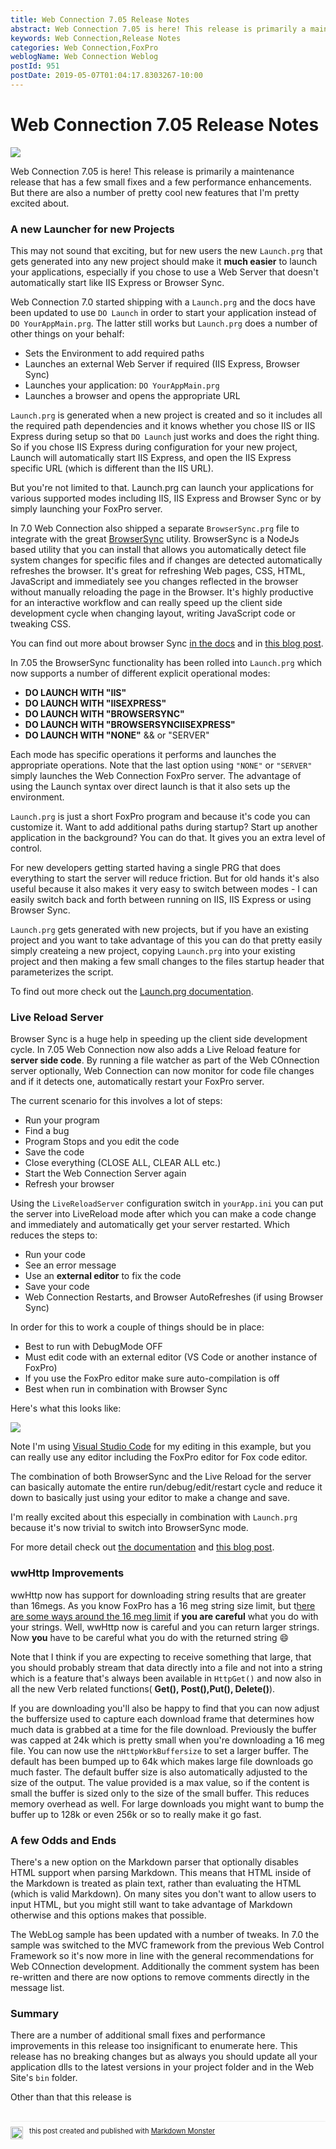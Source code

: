 ```yaml
---
title: Web Connection 7.05 Release Notes
abstract: Web Connection 7.05 is here! This release is primarily a maintenance release that has a few small fixes and a few performance enhancements. But there are also a number of pretty cool new features that I'm pretty excited about. In this post I'll dig into some of the new features with more detail.
keywords: Web Connection,Release Notes
categories: Web Connection,FoxPro
weblogName: Web Connection Weblog
postId: 951
postDate: 2019-05-07T01:04:17.8303267-10:00
---
```

# Web Connection 7.05 Release Notes

![](https://webconnection.west-wind.com/images/webconnection_code_banner.png)

Web Connection 7.05 is here! This release is primarily a maintenance release that has a few small fixes and a few performance enhancements. But there are also a number of pretty cool new features that I'm pretty excited about.

### A new Launcher for new Projects
This may not sound that exciting, but for new users the new `Launch.prg` that gets generated into any new project should make it **much easier** to launch your applications, especially if you chose to use a Web Server that doesn't automatically start like IIS Express or Browser Sync.

Web Connection 7.0 started shipping with a `Launch.prg` and the docs have been updated to use `DO Launch` in order to start your application instead of `DO YourAppMain.prg`. The latter still works but `Launch.prg` does a number of other things on your behalf:

* Sets the Environment to add required paths
* Launches an external Web Server if required (IIS Express, Browser Sync)
* Launches your application: `DO YourAppMain.prg`
* Launches a browser and opens the appropriate URL

`Launch.prg` is generated when a new project is created and so it includes all the required path dependencies and it knows whether you chose IIS or IIS Express during setup so that `DO Launch` just works and does the right thing. So if you chose IIS Express during configuration for your new project, Launch will automatically start IIS Express, and open the IIS Express specific URL (which is different than the IIS URL).

But you're not limited to that. Launch.prg can launch your applications for various supported modes including IIS, IIS Express and Browser Sync or by simply launching your FoxPro server.

In 7.0 Web Connection also shipped a separate `BrowserSync.prg` file to integrate with the great [BrowserSync](https://browsersync.io) utility. BrowserSync is a NodeJs based utility that you can install that allows you automatically detect file system changes for specific files and if changes are detected automatically refreshes the browser. It's great for refreshing Web pages, CSS, HTML, JavaScript and immediately see you changes reflected in the browser without manually reloading the page in the Browser. It's highly productive for an interactive workflow and can really speed up the client side development cycle when changing layout, writing JavaScript code or tweaking CSS. 

You can find out more about browser Sync [in the docs](https://webconnection.west-wind.com/docs/_5cc1a6ads.htm) and in [this blog post](https://www.west-wind.com/wconnect/weblog/ShowEntry.blog?id=943).

In 7.05 the BrowserSync functionality has been rolled into `Launch.prg` which now supports a number of different explicit operational modes:

* **DO LAUNCH WITH "IIS"**
* **DO LAUNCH WITH "IISEXPRESS"**
* **DO LAUNCH WITH "BROWSERSYNC"**
* **DO LAUNCH WITH "BROWSERSYNCIISEXPRESS"**
* **DO LAUNCH WITH "NONE"**   && or "SERVER" 

Each mode has specific operations it performs and launches the appropriate operations. Note that the last option using `"NONE"` or `"SERVER"` simply launches the Web Connection FoxPro server. The advantage of using the Launch syntax over direct launch is that it also sets up the environment.

`Launch.prg` is just a short FoxPro program and because it's code you can customize it. Want to add additional paths during startup? Start up another application in the background? You can do that. It gives you an extra level of control.

For new developers getting started having a single PRG that does everything to start the server will reduce friction. But for old hands it's also useful because it also makes it very easy to switch between modes - I can easily switch back and forth between running on IIS, IIS Express or using Browser Sync.

`Launch.prg` gets generated with new projects, but if you have an existing project and you want to take advantage of this you can do that pretty easily simply createing a new project, copying `Launch.prg` into your existing project and then making a few small changes to the files startup header that parameterizes the script.

To find out more check out the [Launch.prg documentation](https://webconnection.west-wind.com/docs/_5h60q6vu5.htm).


### Live Reload Server
Browser Sync is a huge help in speeding up the client side development cycle. In 7.05 Web Connection now also adds a Live Reload feature for **server side code**. By running a file watcher as part of the Web COnnection server optionally, Web Connection can now monitor for code file changes and if it detects one, automatically restart your FoxPro server.

The current scenario for this involves a lot of steps:

* Run your program
* Find a bug
* Program Stops and you edit the code
* Save the code
* Close everything (CLOSE ALL, CLEAR ALL etc.)
* Start the Web Connection Server again
* Refresh your browser

Using the `LiveReloadServer` configuration switch in `yourApp.ini` you can put the server into LiveReload mode after which you can make a code change and immediately and automatically get your server restarted. Which reduces the steps to:

* Run your code
* See an error message
* Use an **external editor** to fix the code
* Save your code
* Web Connection Restarts, and Browser AutoRefreshes (if using Browser Sync)

In order for this to work a couple of things should be in place:

* Best to run with DebugMode OFF
* Must edit code with an external editor (VS Code or another instance of FoxPro)
* If you use the FoxPro editor make sure auto-compilation is off
* Best when run in combination with Browser Sync

Here's what this looks like:

![](https://west-wind.com/wconnect/weblog/imageContent/2019/Building-a-Web-Connection-Live-Reload-Server/LiveReloadAndBrowserSync.gif)

Note I'm using [Visual Studio Code](https://code.visualstudio.com/) for my editing in this example, but you can really use any editor including the FoxPro editor for Fox code editor.

The combination of both BrowserSync and the Live Reload for the server can basically automate the entire run/debug/edit/restart cycle and reduce it down to basically just using your editor to make a change and save.

I'm really excited about this especially in combination with `Launch.prg` because it's now trivial to switch into BrowserSync mode.

For more detail check out [the documentation](https://webconnection.west-wind.com/docs/_5h50xhgpy.htm) and [this blog post](https://west-wind.com/wconnect/weblog/ShowEntry.blog?id=950).

### wwHttp Improvements
wwHttp now has support for downloading string results that are greater than 16megs. As you know FoxPro has a 16 meg string size limit, but t[here are some ways around the 16 meg limit](https://west-wind.com/wconnect/weblog/ShowEntry.blog?id=882) if **you are careful** what you do with your strings. Well, wwHttp now is careful and you can return larger strings. Now **you** have to be careful what you do with the returned string :smile:

Note that I think if you are expecting to receive something that large, that you should probably stream that data directly into a file and not into a string which is a feature that's always been available in `HttpGet()` and now also in all the new Verb related functions( **Get(), Post(),Put(), Delete()**).

If you are downloading you'll also be happy to find that you can now adjust the buffersize used to capture each download frame that determines how much data is grabbed at a time for the file download. Previously the buffer was capped at 24k which is pretty small when you're downloading a 16 meg file. You can now use the `nHttpWorkBuffersize` to set a larger buffer. The default has been bumped up to 64k which makes large file downloads go much faster. The default buffer size is also automatically adjusted to the size of the output. The value provided is a max value, so if the content is small the buffer is sized only to the size of the small buffer. This reduces memory overhead as well. For large downloads you might want to bump the buffer up to 128k or even 256k or so to really make it go fast.

### A few Odds and Ends
There's a new option on the Markdown parser that optionally disables HTML support when parsing Markdown. This means that HTML inside of the Markdown is treated as plain text, rather than evaluating the HTML (which is valid Markdown). On many sites you don't want to allow users to input HTML, but you might still want to take advantage of Markdown otherwise and this options makes that possible.

The WebLog sample has been updated with a number of tweaks. In 7.0 the sample was switched to the MVC framework from the previous Web Control Framework so it's now more in line with the general recommendations for Web COnnection development. Additionally the comment system has been re-written and there are now options to remove comments directly in the message list.

### Summary
There are a number of additional small fixes and performance improvements in this release too insignificant to enumerate here. This release has no breaking changes but as always you should update all your application dlls to the latest versions in your project folder and in the Web Site's `bin` folder.

Other than that this release is 



<div style="margin-top: 30px;font-size: 0.8em;
            border-top: 1px solid #eee;padding-top: 8px;">
    <img src="https://markdownmonster.west-wind.com/favicon.png"
         style="height: 20px;float: left; margin-right: 10px;"/>
    this post created and published with 
    <a href="https://markdownmonster.west-wind.com" 
       target="top">Markdown Monster</a> 
</div>